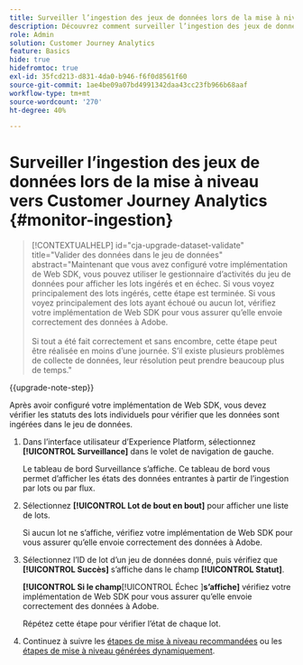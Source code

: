 ```yaml
---
title: Surveiller l’ingestion des jeux de données lors de la mise à niveau vers Customer Journey Analytics
description: Découvrez comment surveiller l’ingestion des jeux de données lors de la mise à niveau vers Customer Journey Analytics
role: Admin
solution: Customer Journey Analytics
feature: Basics
hide: true
hidefromtoc: true
exl-id: 35fcd213-d831-4da0-b946-f6f0d8561f60
source-git-commit: 1ae4be09a07bd4991342daa43cc23fb966b68aaf
workflow-type: tm+mt
source-wordcount: '270'
ht-degree: 40%

---
```


# Surveiller l’ingestion des jeux de données lors de la mise à niveau vers Customer Journey Analytics {#monitor-ingestion}

<!-- markdownlint-disable MD034 -->

>[!CONTEXTUALHELP]
>id="cja-upgrade-dataset-validate"
>title="Valider des données dans le jeu de données"
>abstract="Maintenant que vous avez configuré votre implémentation de Web SDK, vous pouvez utiliser le gestionnaire d’activités du jeu de données pour afficher les lots ingérés et en échec. Si vous voyez principalement des lots ingérés, cette étape est terminée. Si vous voyez principalement des lots ayant échoué ou aucun lot, vérifiez votre implémentation de Web SDK pour vous assurer qu’elle envoie correctement des données à Adobe.<br><br>Si tout a été fait correctement et sans encombre, cette étape peut être réalisée en moins d’une journée. S’il existe plusieurs problèmes de collecte de données, leur résolution peut prendre beaucoup plus de temps."

<!-- markdownlint-enable MD034 -->

{{upgrade-note-step}}

<!-- Should we single source this instead of duplicate it? The following steps were copied from: /help/data-ingestion/aepwebsdk.md-->

Après avoir configuré votre implémentation de Web SDK, vous devez vérifier les statuts des lots individuels pour vérifier que les données sont ingérées dans le jeu de données.

1. Dans l’interface utilisateur d’Experience Platform, sélectionnez **[!UICONTROL Surveillance]** dans le volet de navigation de gauche.

   Le tableau de bord Surveillance s’affiche. Ce tableau de bord vous permet d’afficher les états des données entrantes à partir de l’ingestion par lots ou par flux.

   <!-- insert screenshot -->

1. Sélectionnez **[!UICONTROL Lot de bout en bout]** pour afficher une liste de lots.

   Si aucun lot ne s’affiche, vérifiez votre implémentation de Web SDK pour vous assurer qu’elle envoie correctement des données à Adobe.

   <!-- insert screenshot -->

1. Sélectionnez l’ID de lot d’un jeu de données donné, puis vérifiez que **[!UICONTROL Succès]** s’affiche dans le champ **[!UICONTROL Statut]**.

   **[!UICONTROL Si le champ**[!UICONTROL &#x200B;Échec ]**s’affiche]** vérifiez votre implémentation de Web SDK pour vous assurer qu’elle envoie correctement des données à Adobe.

   Répétez cette étape pour vérifier l’état de chaque lot.

1. Continuez à suivre les [étapes de mise à niveau recommandées](/help/getting-started/cja-upgrade/cja-upgrade-recommendations.md#recommended-upgrade-steps-for-most-organizations) ou les [étapes de mise à niveau générées dynamiquement](https://gigazelle.github.io/cja-ttv/).

